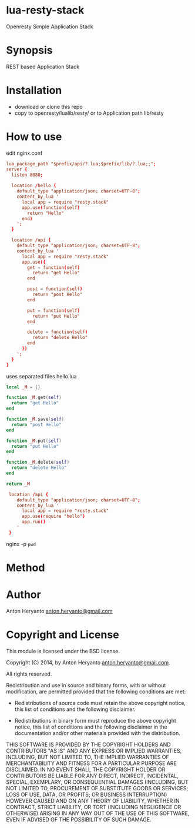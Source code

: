 lua-resty-stack
===============

Openresty Simple Application Stack

Synopsis
========
REST based Application Stack

Installation
============
* download or clone this repo
* copy to openresty/lualib/resty/ or to Application path lib/resty

How to use
==========
edit nginx.conf

```nginx.conf
lua_package_path "$prefix/api/?.lua;$prefix/lib/?.lua;;";
server {
  listen 8080;
  
  location /hello {
    default_type "application/json; charset=UTF-8";
    content_by_lua '
      local app = require "resty.stack"
      app.use(function(self)
        return "Hello" 
      end)
    ';
  }

  location /api {
    default_type "application/json; charset=UTF-8";
    content_by_lua '
      local app = require "resty.stack"
      app.use({
        get = function(self)
          return "get Hello" 
        end

        post = function(self) 
          return "post Hello"
        end

        put = function(self) 
          return "put Hello"
        end

        delete = function(self)
          return "delete Hello"
        end
      })
    ';
  }
}
```
uses separated files
hello.lua
```lua
local _M = {}

function _M.get(self)
  return "get Hello" 
end

function _M.save(self) 
  return "post Hello"
end

function _M.put(self) 
  return "put Hello"
end

function _M.delete(self)
  return "delete Hello"
end

return _M
```

```nginx.conf
 location /api {
    default_type "application/json; charset=UTF-8";
    content_by_lua '
      local app = require "resty.stack"
      app.use(require "hello")
      app.run()
    '
 }
```

nginx -p `pwd`



Method
======



Author
======

Anton Heryanto <anton.heryanto@gmail.com>


Copyright and License
=====================

This module is licensed under the BSD license.

Copyright (C) 2014, by Anton Heryanto <anton.heryanto@gmail.com>.

All rights reserved.

Redistribution and use in source and binary forms, with or without modification, are permitted provided that the following conditions are met:

* Redistributions of source code must retain the above copyright notice, this list of conditions and the following disclaimer.

* Redistributions in binary form must reproduce the above copyright notice, this list of conditions and the following disclaimer in the documentation and/or other materials provided with the distribution.

THIS SOFTWARE IS PROVIDED BY THE COPYRIGHT HOLDERS AND CONTRIBUTORS "AS IS" AND ANY EXPRESS OR IMPLIED WARRANTIES, INCLUDING, BUT NOT LIMITED TO, THE IMPLIED WARRANTIES OF MERCHANTABILITY AND FITNESS FOR A PARTICULAR PURPOSE ARE DISCLAIMED. IN NO EVENT SHALL THE COPYRIGHT HOLDER OR CONTRIBUTORS BE LIABLE FOR ANY DIRECT, INDIRECT, INCIDENTAL, SPECIAL, EXEMPLARY, OR CONSEQUENTIAL DAMAGES (INCLUDING, BUT NOT LIMITED TO, PROCUREMENT OF SUBSTITUTE GOODS OR SERVICES; LOSS OF USE, DATA, OR PROFITS; OR BUSINESS INTERRUPTION) HOWEVER CAUSED AND ON ANY THEORY OF LIABILITY, WHETHER IN CONTRACT, STRICT LIABILITY, OR TORT (INCLUDING NEGLIGENCE OR OTHERWISE) ARISING IN ANY WAY OUT OF THE USE OF THIS SOFTWARE, EVEN IF ADVISED OF THE POSSIBILITY OF SUCH DAMAGE.
